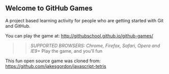 ## Welcome to GitHub Games

A project based learning activity for people who are getting started with Git and GitHub.

You can play the game at: http://githubschool.github.io/github-games/

>> _*SUPPORTED BROWSERS*: Chrome, Firefox, Safari, Opera and IE9+_
Play the game, and you'll fun

This fun open source game was cloned from: https://github.com/jakesgordon/javascript-tetris
